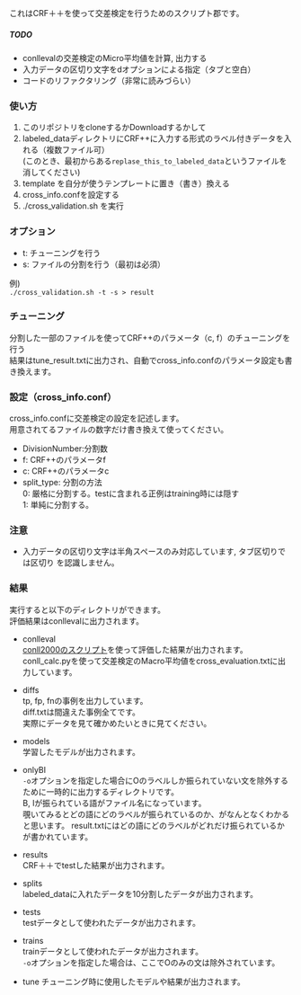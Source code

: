 これはCRF＋＋を使って交差検定を行うためのスクリプト郡です。  


##### TODO
* conllevalの交差検定のMicro平均値を計算, 出力する  
* 入力データの区切り文字をdオプションによる指定（タブと空白）  
* コードのリファクタリング（非常に読みづらい）

### 使い方
1. このリポジトリをcloneするかDownloadするかして
2. labeled\_dataディレクトリにCRF++に入力する形式のラベル付きデータを入れる（複数ファイル可）  
(このとき、最初からある`replase_this_to_labeled_data`というファイルを消してください) 
3. template を自分が使うテンプレートに置き（書き）換える
4. cross\_info.confを設定する  
5. ./cross\_validation.sh を実行

### オプション
* t: チューニングを行う
* s: ファイルの分割を行う（最初は必須）

例)  
`./cross_validation.sh -t -s > result`  

### チューニング
分割した一部のファイルを使ってCRF++のパラメータ（c, f）のチューニングを行う  
結果はtune\_result.txtに出力され、自動でcross\_info.confのパラメータ設定も書き換えます。  

### 設定（cross\_info.conf）
cross\_info.confに交差検定の設定を記述します。  
用意されてるファイルの数字だけ書き換えて使ってください。  
* DivisionNumber:分割数
* f: CRF++のパラメータf
* c: CRF++のパラメータc
* split\_type: 分割の方法  
  0: 厳格に分割する。testに含まれる正例はtraining時には隠す  
  1: 単純に分割する。


### 注意
* 入力データの区切り文字は半角スペースのみ対応しています, タブ区切りでは区切り
を認識しません。


### 結果
実行すると以下のディレクトリができます。  
評価結果はconllevalに出力されます。  

* conlleval  
[conll2000のスクリプト][conll]を使って評価した結果が出力されます。  
conll\_calc.pyを使って交差検定のMacro平均値をcross\_evaluation.txtに出力しています。  

* diffs  
tp, fp, fnの事例を出力しています。  
diff.txtは間違えた事例全てです。  
実際にデータを見て確かめたいときに見てください。   

* models  
学習したモデルが出力されます。  

* onlyBI  
`-o`オプションを指定した場合にOのラベルしか振られていない文を除外するために一時的に出力するディレクトリです。  
B, Iが振られている語がファイル名になっています。  
覗いてみるとどの語にどのラベルが振られているのか、がなんとなくわかると思います。 
result.txtにはどの語にどのラベルがどれだけ振られているかが書かれています。   

* results  
CRF＋＋でtestした結果が出力されます。  

* splits  
labeled\_dataに入れたデータを10分割したデータが出力されます。  

* tests  
testデータとして使われたデータが出力されます。  

* trains  
trainデータとして使われたデータが出力されます。  
`-o`オプションを指定した場合は、ここでOのみの文は除外されています。  

* tune
チューニング時に使用したモデルや結果が出力されます。  

[conll]: http://www.cnts.ua.ac.be/conll2000/chunking/output.html

